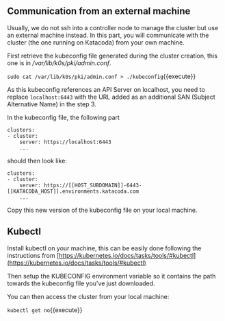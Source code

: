 ## Communication from an external machine

Usually, we do not ssh into a controller node to manage the cluster but use an external machine instead. In this part, you will communicate with the cluster (the one running on Katacoda) from your own machine.

First retrieve the kubeconfig file generated during the cluster creation, this one is in */var/lib/k0s/pki/admin.conf*.

`sudo cat /var/lib/k0s/pki/admin.conf > ./kubeconfig`{{execute}}

As this kubeconfig references an API Server on localhost, you need to replace `localhost:6443` with the URL added as  an additional SAN (Subject Alternative Name) in the step 3.

In the  kubeconfig file, the following part

```
clusters:
- cluster:
    server: https://localhost:6443
    ...
```

should then look like:

```
clusters:
- cluster:
    server: https://[[HOST_SUBDOMAIN]]-6443-[[KATACODA_HOST]].environments.katacoda.com
    ...
```

Copy this new version of the kubeconfig file on your local machine.

## Kubectl

Install kubectl on your machine, this can be easily done following the instructions from [https://kubernetes.io/docs/tasks/tools/#kubectl](https://kubernetes.io/docs/tasks/tools/#kubectl)

Then setup the KUBECONFIG environment variable so it contains the path towards the kubeconfig file you've just downloaded.

You can then access the cluster from your local machine:

`kubectl get no`{{execute}}
